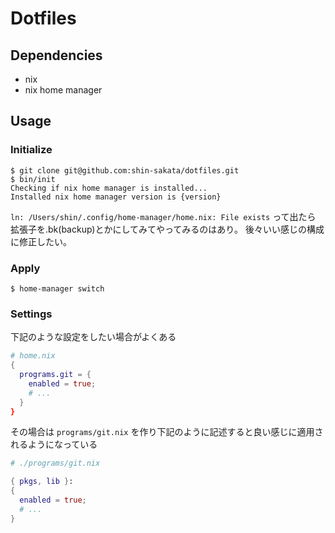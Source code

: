 # Dotfiles

## Dependencies

- nix
- nix home manager


## Usage

### Initialize

```
$ git clone git@github.com:shin-sakata/dotfiles.git
$ bin/init
Checking if nix home manager is installed...
Installed nix home manager version is {version}
```

`ln: /Users/shin/.config/home-manager/home.nix: File exists` って出たら 拡張子を.bk(backup)とかにしてみてやってみるのはあり。
後々いい感じの構成に修正したい。

### Apply

```
$ home-manager switch
```

### Settings

下記のような設定をしたい場合がよくある

```nix home.nix
# home.nix
{ 
  programs.git = {
    enabled = true;
    # ...
  }
}
```

その場合は `programs/git.nix` を作り下記のように記述すると良い感じに適用されるようになっている

```nix programs/git.nix
# ./programs/git.nix

{ pkgs, lib }:
{
  enabled = true;
  # ...
}
```
